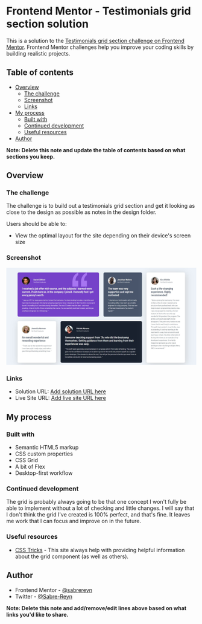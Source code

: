 # Frontend Mentor - Testimonials grid section solution

This is a solution to the [Testimonials grid section challenge on Frontend Mentor](https://www.frontendmentor.io/challenges/testimonials-grid-section-Nnw6J7Un7). Frontend Mentor challenges help you improve your coding skills by building realistic projects. 

## Table of contents

- [Overview](#overview)
  - [The challenge](#the-challenge)
  - [Screenshot](#screenshot)
  - [Links](#links)
- [My process](#my-process)
  - [Built with](#built-with)
  - [Continued development](#continued-development)
  - [Useful resources](#useful-resources)
- [Author](#author)

**Note: Delete this note and update the table of contents based on what sections you keep.**

## Overview

### The challenge

The challenge is to build out a testimonials grid section and get it looking as close to the design as possible as notes in the design folder.

Users should be able to:

- View the optimal layout for the site depending on their device's screen size

### Screenshot

![](images/Solution.jpg)

### Links

- Solution URL: [Add solution URL here](https://your-solution-url.com)
- Live Site URL: [Add live site URL here](https://your-live-site-url.com)

## My process

### Built with

- Semantic HTML5 markup
- CSS custom properties
- CSS Grid
- A bit of Flex
- Desktop-first workflow

### Continued development

The grid is probably always going to be that one concept I won't fully be able to implement without a lot of checking and little changes. I will say that I don't think the grid I've created is 100% perfect, and that's fine. It leaves me work that I can focus and improve on in the future.

### Useful resources

- [CSS Tricks](https://css-tricks.com/snippets/css/a-guide-to-flexbox/) - This site always help with providing helpful information about the grid component (as well as others).


## Author

<!-- - Website - [Add your name here](https://www.your-site.com) -->
- Frontend Mentor - [@sabrereyn](https://www.frontendmentor.io/profile/sabrereyn)
- Twitter - [@Sabre-Reyn](https://twitter.com/Sabre_Reyn)

**Note: Delete this note and add/remove/edit lines above based on what links you'd like to share.**

